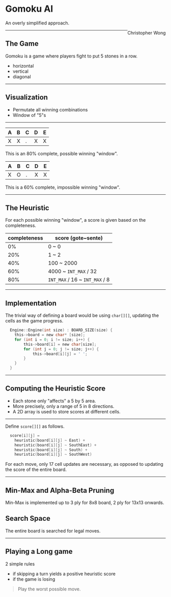 # Gomoku AI

An overly simplified approach.

<div style="float: right">
  Christopher Wong
</div>

---

## The Game

Gomoku is a game where players fight to put 5 stones in a row.

- horizontal
- vertical
- diagonal

---

## Visualization

- Permutate all winning combinations
- Window of "5"s

---


A | B | C | D | E
--- | --- | --- | --- | ---
X | X | . | X | X

This is an 80% complete, possible winning "window".


A | B | C | D | E
--- | --- | --- | --- | ---
X | O | . | X | X

This is a 60% complete, impossible winning "window".

---

## The Heuristic

For each possible winning "window", a score is given based on the completeness.

completeness | score (gote~sente)
--- | ---
0% | 0 ~ 0
20% | 1 ~ 2
40% | 100 ~ 2000
60% | 4000 ~ ```INT_MAX``` / 32
80% | ```INT_MAX``` / 16 ~ ```INT_MAX``` / 8

---

## Implementation

The trivial way of defining a board would be using ```char[][]```, updating the cells as the game progress.

```C
  Engine::Engine(int size) : BOARD_SIZE(size) {
  	this->board = new char* [size];
  	for (int i = 0; i != size; i++) {
  		this->board[i] = new char[size];
  		for (int j = 0; j != size; j++) {
  			this->board[i][j] = ' ';
  		}
  	}
  }
```

---

## Computing the Heuristic Score

- Each stone only "affects" a 5 by 5 area.
- More precisely, only a range of 5 in 8 directions.
- A 2D array is used to store scores at different cells.

---

Define ```score[][]``` as follows.

```C
  score[i][j] =
    heuristic(board[i][j] ~ East) +
    heuristic(board[i][j] ~ SouthEast) +
    heuristic(board[i][j] ~ South) +
    heuristic(board[i][j] ~ SouthWest)
```

For each move, only 17 cell updates are necessary, as opposed to updating the score of the entire board.

---

## Min-Max and Alpha-Beta Pruning

Min-Max is implemented up to 3 ply for 8x8 board, 2 ply for 13x13 onwards.

## Search Space

The entire board is searched for legal moves.

---

## Playing a Long game

2 simple rules
- if skipping a turn yields a positive heuristic score
- if the game is losing

> Play the worst possible move.
